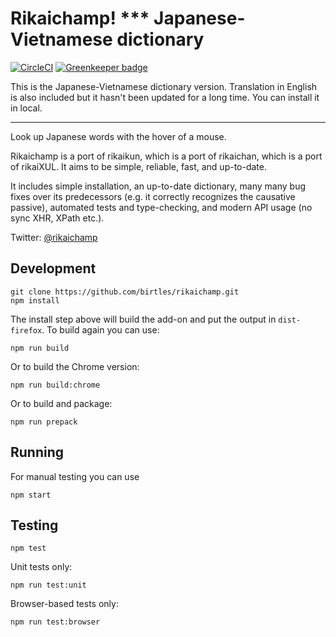 # Rikaichamp! *** Japanese-Vietnamese dictionary

[![CircleCI](https://circleci.com/gh/birtles/rikaichamp.svg?style=svg)](https://circleci.com/gh/birtles/rikaichamp)
[![Greenkeeper badge](https://badges.greenkeeper.io/birtles/rikaichamp.svg)](https://greenkeeper.io/)

This is the Japanese-Vietnamese dictionary version. Translation in English is also included but it hasn't been updated for a long time. You can install it in local.
___

Look up Japanese words with the hover of a mouse.

Rikaichamp is a port of rikaikun, which is a port of rikaichan, which is a port
of rikaiXUL. It aims to be simple, reliable, fast, and up-to-date.

It includes simple installation, an up-to-date dictionary, many many bug fixes
over its predecessors (e.g. it correctly recognizes the causative passive),
automated tests and type-checking, and modern API usage (no sync XHR, XPath
etc.).

Twitter: [@rikaichamp](https://twitter.com/rikaichamp)

## Development

```
git clone https://github.com/birtles/rikaichamp.git
npm install
```

The install step above will build the add-on and put the output in
`dist-firefox`. To build again you can use:

```
npm run build
```

Or to build the Chrome version:

```
npm run build:chrome
```

Or to build and package:

```
npm run prepack
```

## Running

For manual testing you can use

```
npm start
```

## Testing

```
npm test
```

Unit tests only:

```
npm run test:unit
```

Browser-based tests only:

```
npm run test:browser
```
